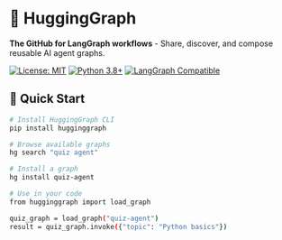 # 🤗 HuggingGraph

**The GitHub for LangGraph workflows** - Share, discover, and compose reusable AI agent graphs.

[![License: MIT](https://img.shields.io/badge/License-MIT-yellow.svg)](https://opensource.org/licenses/MIT)
[![Python 3.8+](https://img.shields.io/badge/python-3.8+-blue.svg)](https://www.python.org/downloads/)
[![LangGraph Compatible](https://img.shields.io/badge/LangGraph-compatible-green.svg)](https://langchain-ai.github.io/langgraph/)

## 🚀 Quick Start

```bash
# Install HuggingGraph CLI
pip install hugginggraph

# Browse available graphs
hg search "quiz agent"

# Install a graph
hg install quiz-agent

# Use in your code
from hugginggraph import load_graph

quiz_graph = load_graph("quiz-agent")
result = quiz_graph.invoke({"topic": "Python basics"})
